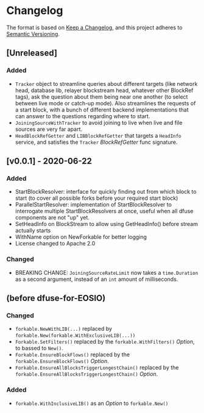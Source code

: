 # Changelog

The format is based on [Keep a Changelog](https://keepachangelog.com/en/1.0.0/),
and this project adheres to [Semantic Versioning](https://semver.org/spec/v2.0.0.html).

## [Unreleased]

### Added

- `Tracker` object to streamline queries about different targets (like network head, database lib, relayer blockstream head, whatever other BlockRef tags), ask the question about them being near one another (to select between live mode or catch-up mode).  Also streamlines the requests of a start block, with a bunch of different backend implementations that can answer to the questions regarding where to start.
- `JoiningSourceWithTracker` to avoid joining to live when live and file sources are very far apart.
- `HeadBlockRefGetter` and `LIBBlockRefGetter` that targets a `HeadInfo` service, and satisfies the `Tracker` _BlockRefGetter_ func signature.

## [v0.0.1] - 2020-06-22

### Added
- StartBlockResolver: interface for quickly finding out from which block to start (to cover all possible forks before your required start block)
- ParallelStartResolver: implementation of StartBlockResolver to interrogate multiple StartBlockResolvers at once, useful when all dfuse components are not "up" yet.
- SetHeadInfo on BlockStream to allow using GetHeadInfo() before stream actually starts
- WithName option on NewForkable for better logging
- License changed to Apache 2.0

### Changed
- BREAKING CHANGE: `JoiningSourceRateLimit` now takes a `time.Duration` as a second argument, instead of an `int` amount of milliseconds.


## (before dfuse-for-EOSIO)

### Changed
- `forkable.NewWithLIB(...)` replaced by `forkable.New(forkable.WithExclusiveLIB(...))`
- `Forkable.SetFilters()` replaced by the `forkable.WithFilters()` _Option_, to bassed to `New()`.
- `Forkable.EnsureBlockFlows()` replaced by the `forkable.EnsureBlockFlows()` _Option_.
- `Forkable.EnsureAllBlocksTriggerLongestChain()` replaced by the `forkable.EnsureAllBlocksTriggerLongestChain()` _Option_.

### Added
- `forkable.WithInclusiveLIB()` as an _Option_ to `forkable.New()`
